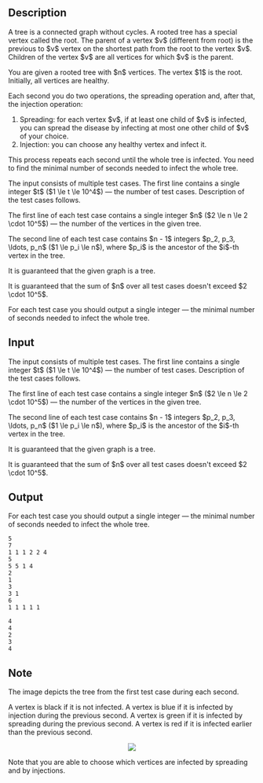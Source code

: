 ## Description

<div><p>A tree is a connected graph without cycles. A rooted tree has a special vertex called the root. The parent of a vertex $v$ (different from root) is the previous to $v$ vertex on the shortest path from the root to the vertex $v$. Children of the vertex $v$ are all vertices for which $v$ is the parent.</p><p>You are given a rooted tree with $n$ vertices. The vertex $1$ is the root. Initially, all vertices are healthy.</p><p>Each second you do <span class="tex-font-style-bf">two</span> operations, the <span class="tex-font-style-it">spreading</span> operation and, after that, the <span class="tex-font-style-it">injection</span> operation: </p><ol> <li> Spreading: for <span class="tex-font-style-bf">each</span> vertex $v$, if at least one child of $v$ is infected, you can spread the disease by infecting at most one other child of $v$ of your choice. </li><li> Injection: you can choose any healthy vertex and infect it. </li></ol><p>This process repeats each second until the whole tree is infected. You need to find the minimal number of seconds needed to infect the whole tree.</p></div><div class="input-specification"><p>The input consists of multiple test cases. The first line contains a single integer $t$ ($1 \le t \le 10^4$)&nbsp;— the number of test cases. Description of the test cases follows.</p><p>The first line of each test case contains a single integer $n$ ($2 \le n \le 2 \cdot 10^5$)&nbsp;— the number of the vertices in the given tree.</p><p>The second line of each test case contains $n - 1$ integers $p_2, p_3, \ldots, p_n$ ($1 \le p_i \le n$), where $p_i$ is the ancestor of the $i$-th vertex in the tree.</p><p>It is guaranteed that the given graph is a tree.</p><p>It is guaranteed that the sum of $n$ over all test cases doesn't exceed $2 \cdot 10^5$.</p></div><div class="output-specification"><p>For each test case you should output a single integer&nbsp;— the minimal number of seconds needed to infect the whole tree.</p></div>

## Input

<p>The input consists of multiple test cases. The first line contains a single integer $t$ ($1 \le t \le 10^4$)&nbsp;— the number of test cases. Description of the test cases follows.</p><p>The first line of each test case contains a single integer $n$ ($2 \le n \le 2 \cdot 10^5$)&nbsp;— the number of the vertices in the given tree.</p><p>The second line of each test case contains $n - 1$ integers $p_2, p_3, \ldots, p_n$ ($1 \le p_i \le n$), where $p_i$ is the ancestor of the $i$-th vertex in the tree.</p><p>It is guaranteed that the given graph is a tree.</p><p>It is guaranteed that the sum of $n$ over all test cases doesn't exceed $2 \cdot 10^5$.</p>

## Output

<p>For each test case you should output a single integer&nbsp;— the minimal number of seconds needed to infect the whole tree.</p>





```input1
5
7
1 1 1 2 2 4
5
5 5 1 4
2
1
3
3 1
6
1 1 1 1 1
```




```output1
4
4
2
3
4
```



## Note

<p>The image depicts the tree from the first test case during each second.</p><p>A vertex is black if it is not infected. A vertex is blue if it is infected by <span class="tex-font-style-it">injection</span> during the previous second. A vertex is green if it is infected by <span class="tex-font-style-it">spreading</span> during the previous second. A vertex is red if it is infected earlier than the previous second.</p><center> <img class="tex-graphics" src="file://8hbVbCuh.png" style="max-width: 100.0%;max-height: 100.0%;"> </center><p>Note that you are able to choose which vertices are infected by <span class="tex-font-style-it">spreading</span> and by <span class="tex-font-style-it">injections</span>.</p>
